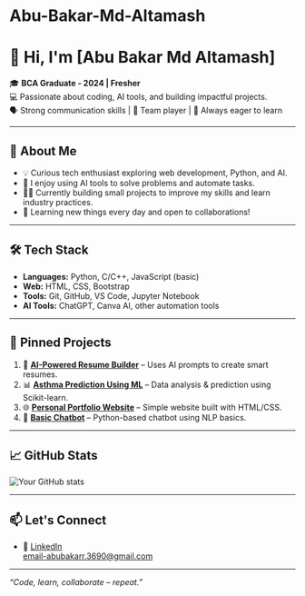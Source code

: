 # Abu-Bakar-Md-Altamash
# 👋 Hi, I'm [Abu Bakar Md Altamash]

🎓 **BCA Graduate - 2024 | Fresher**  
💻 Passionate about coding, AI tools, and building impactful projects.  
🗣️ Strong communication skills | 🤝 Team player | 🚀 Always eager to learn

---

## 🚀 About Me

- 💡 Curious tech enthusiast exploring web development, Python, and AI.
- 🤖 I enjoy using AI tools to solve problems and automate tasks.
- 👨‍💻 Currently building small projects to improve my skills and learn industry practices.
- 🌱 Learning new things every day and open to collaborations!

---

## 🛠️ Tech Stack

- **Languages:** Python, C/C++, JavaScript (basic)
- **Web:** HTML, CSS, Bootstrap
- **Tools:** Git, GitHub, VS Code, Jupyter Notebook
- **AI Tools:** ChatGPT, Canva AI, other automation tools

---

## 📌 Pinned Projects

1. 🔐 **[AI-Powered Resume Builder](#)** – Uses AI prompts to create smart resumes.  
2. 📊 **[Asthma Prediction Using ML](#)** – Data analysis & prediction using Scikit-learn.  
3. 🌐 **[Personal Portfolio Website](#)** – Simple website built with HTML/CSS.  
4. 🧠 **[Basic Chatbot](#)** – Python-based chatbot using NLP basics.

---

## 📈 GitHub Stats

![Your GitHub stats](https://github-readme-stats.vercel.app/api?username=Akash-12-C&show_icons=true&theme=radical)

---

## 📫 Let's Connect

- 💼 [LinkedIn](https://linkedin.com/in/abubakar-md-altamash-a096382b2)  
  email-abubakarr.3690@gmail.com

---

*“Code, learn, collaborate – repeat.”*

